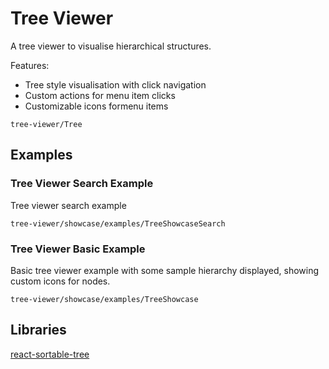 # Tree Viewer

A tree viewer to visualise hierarchical structures. 

Features: 
* Tree style visualisation with click navigation
* Custom actions for menu item clicks
* Customizable icons formenu items

```element
tree-viewer/Tree
```

## Examples


### Tree Viewer Search Example

Tree viewer search example

```
tree-viewer/showcase/examples/TreeShowcaseSearch
```

### Tree Viewer Basic Example

Basic tree viewer example with some sample hierarchy displayed, showing custom icons for nodes.

```
tree-viewer/showcase/examples/TreeShowcase
```



## Libraries

[react-sortable-tree](https://www.npmjs.com/package/@nosferatu500/react-sortable-tree)
